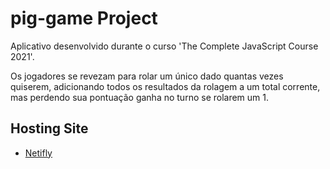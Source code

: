 # pig-game Project

Aplicativo desenvolvido durante o curso 'The Complete JavaScript Course 2021'.

Os jogadores se revezam para rolar um único dado quantas vezes quiserem, adicionando todos os resultados da rolagem a um total corrente, mas perdendo sua pontuação ganha no turno se rolarem um 1.

## Hosting Site

- [Netifly](https://piggame22.netlify.app/)
